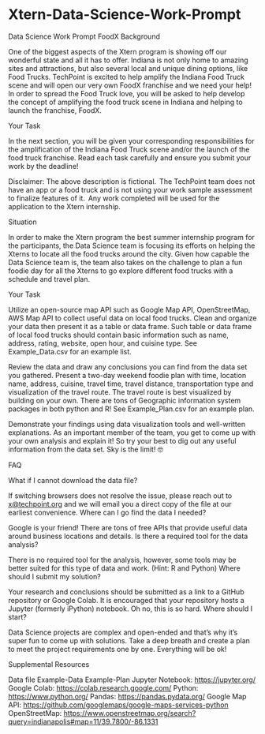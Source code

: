 # Xtern-Data-Science-Work-Prompt


Data Science Work Prompt
FoodX Background

One of the biggest aspects of the Xtern program is showing off our wonderful state and all it has to offer. Indiana is not only home to amazing sites and attractions, but also several local and unique dining options, like Food Trucks. TechPoint is excited to help amplify the Indiana Food Truck scene and will open our very own FoodX franchise and we need your help! In order to spread the Food Truck love, you will be asked to help develop the concept of amplifying the food truck scene in Indiana and helping to launch the franchise, FoodX. 

Your Task

In the next section, you will be given your corresponding responsibilities for the amplification of the Indiana Food Truck scene and/or the launch of the food truck franchise. Read each task carefully and ensure you submit your work by the deadline! 

Disclaimer: The above description is fictional.  The TechPoint team does not have an app or a food truck and is not using your work sample assessment to finalize features of it.  Any work completed will be used for the application to the Xtern internship.

Situation

In order to make the Xtern program the best summer internship program for the participants, the Data Science team is focusing its efforts on helping the Xterns to locate all the food trucks around the city. Given how capable the Data Science team is, the team also takes on the challenge to plan a fun foodie day for all the Xterns to go explore different food trucks with a schedule and travel plan.

Your Task

Utilize an open-source map API such as Google Map API, OpenStreetMap, AWS Map API to collect useful data on local food trucks. Clean and organize your data then present it as a table or data frame. Such table or data frame of local food trucks should contain basic information such as name, address, rating, website, open hour, and cuisine type. See Example_Data.csv for an example list.

Review the data and draw any conclusions you can find from the data set you gathered. Present a two-day weekend foodie plan with time, location name, address, cuisine, travel time, travel distance, transportation type and visualization of the travel route. The travel route is best visualized by building on your own. There are tons of Geographic information system packages in both python and R! See Example_Plan.csv for an example plan.

Demonstrate your findings using data visualization tools and well-written explanations. As an important member of the team, you get to come up with your own analysis and explain it! So try your best to dig out any useful information from the data set. Sky is the limit! 🤓

FAQ

What if I cannot download the data file?

If switching browsers does not resolve the issue, please reach out to x@techpoint.org and we will email you a direct copy of the file at our earliest convenience.
Where can I go find the data I needed?

Google is your friend! There are tons of free APIs that provide useful data around business locations and details.
Is there a required tool for the data analysis?

There is no required tool for the analysis, however, some tools may be better suited for this type of data and work. (Hint: R and Python)
Where should I submit my solution?

Your research and conclusions should be submitted as a link to a GitHub repository or Google Colab. It is encouraged that your repository hosts a Jupyter (formerly iPython) notebook.
Oh no, this is so hard. Where should I start?

Data Science projects are complex and open-ended and that’s why it’s super fun to come up with solutions. Take a deep breath and create a plan to meet the project requirements one by one. Everything will be ok!

Supplemental Resources

Data file
Example-Data
Example-Plan
Jupyter Notebook: https://jupyter.org/
Google Colab: https://colab.research.google.com/
Python: https://www.python.org/
Pandas: https://pandas.pydata.org/
Google Map API: https://github.com/googlemaps/google-maps-services-python
OpenStreetMap: https://www.openstreetmap.org/search?query=indianapolis#map=11/39.7800/-86.1331
